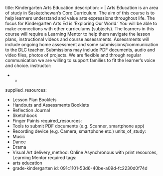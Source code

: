 title: Kindergarten Arts Education
description: >
  | Arts Education is an area of study in Saskatchewan’s Core Curriculum. The aim of this course is
  to help learners understand and value arts expressions throughout life. The focus for Kindergarten
  Arts Ed is ‘Exploring Our World.’ You will be able to make connections with other curriculums
  (subjects). The learners in this course will require a Learning Mentor to help them navigate the
  lesson plans, instructional videos and course assessments. Assessments will include ongoing home
  assessment and some submissions/communication to the DLC teacher. Submissions may include PDF
  documents, audio and video files, photos of projects. We are flexible and through regular
  communication we are willing to support families to fit the learner’s voice and choice.
instructor:
  - -
supplied_resources:
  - Lesson Plan Booklets
  - Handouts and Assessments Booklets
  - Reflection Journal
  - Sketchbook
  - Finger Paints
required_resources:
  - Tools to submit PDF documents (e.g. Scanner, smartphone app)
  - Recording device (e.g. Camera, smartphone etc.)
units_of_study:
  - Music
  - Dance
  - Drama
  - Visual Art
delivery_method: Online Asynchronous with print resources, Learning Mentor required
tags:
  - arts education
  - grade-kindergarten
id: 091c1101-53d6-40be-a09d-fc2230d0f74d
